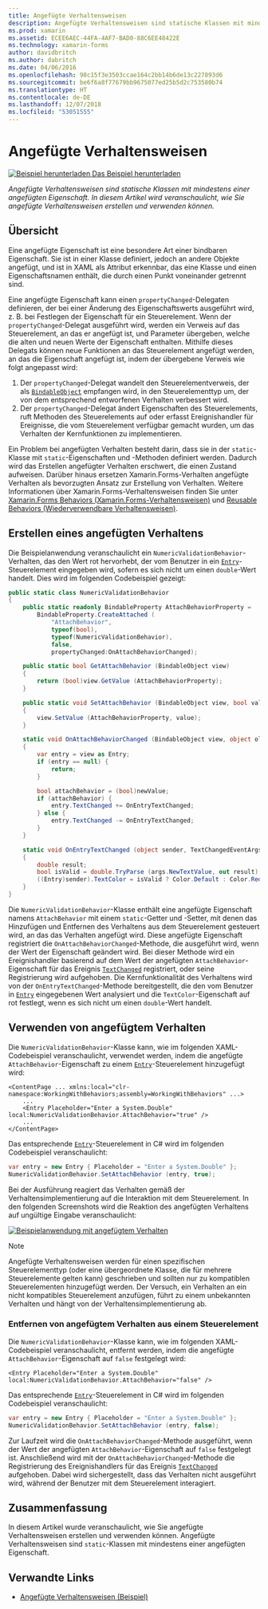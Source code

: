 ```yaml
---
title: Angefügte Verhaltensweisen
description: Angefügte Verhaltensweisen sind statische Klassen mit mindestens einer angefügten Eigenschaft. In diesem Artikel wird veranschaulicht, wie Sie angefügte Verhaltensweisen erstellen und verwenden können.
ms.prod: xamarin
ms.assetid: ECEE6AEC-44FA-4AF7-BAD0-88C6EE48422E
ms.technology: xamarin-forms
author: davidbritch
ms.author: dabritch
ms.date: 04/06/2016
ms.openlocfilehash: 98c15f3e3503ccae164c2bb14b6de13c227893d6
ms.sourcegitcommit: be6f6a8f77679bb9675077ed25b5d2c753580b74
ms.translationtype: HT
ms.contentlocale: de-DE
ms.lasthandoff: 12/07/2018
ms.locfileid: "53051555"
---
```

# <a name="attached-behaviors"></a>Angefügte Verhaltensweisen

[![Beispiel herunterladen](~/media/shared/download.png) Das Beispiel herunterladen](https://developer.xamarin.com/samples/xamarin-forms/behaviors/attachednumericvalidationbehavior/)

_Angefügte Verhaltensweisen sind statische Klassen mit mindestens einer angefügten Eigenschaft. In diesem Artikel wird veranschaulicht, wie Sie angefügte Verhaltensweisen erstellen und verwenden können._

## <a name="overview"></a>Übersicht

Eine angefügte Eigenschaft ist eine besondere Art einer bindbaren Eigenschaft. Sie ist in einer Klasse definiert, jedoch an andere Objekte angefügt, und ist in XAML als Attribut erkennbar, das eine Klasse und einen Eigenschaftsnamen enthält, die durch einen Punkt voneinander getrennt sind.

Eine angefügte Eigenschaft kann einen `propertyChanged`-Delegaten definieren, der bei einer Änderung des Eigenschaftswerts ausgeführt wird, z. B. bei Festlegen der Eigenschaft für ein Steuerelement. Wenn der `propertyChanged`-Delegat ausgeführt wird, werden ein Verweis auf das Steuerelement, an das er angefügt ist, und Parameter übergeben, welche die alten und neuen Werte der Eigenschaft enthalten. Mithilfe dieses Delegats können neue Funktionen an das Steuerelement angefügt werden, an das die Eigenschaft angefügt ist, indem der übergebene Verweis wie folgt angepasst wird:

1. Der `propertyChanged`-Delegat wandelt den Steuerelementverweis, der als [`BindableObject`](xref:Xamarin.Forms.BindableObject) empfangen wird, in den Steuerelementtyp um, der von dem entsprechend entworfenen Verhalten verbessert wird.
1. Der `propertyChanged`-Delegat ändert Eigenschaften des Steuerelements, ruft Methoden des Steuerelements auf oder erfasst Ereignishandler für Ereignisse, die vom Steuerelement verfügbar gemacht wurden, um das Verhalten der Kernfunktionen zu implementieren.

Ein Problem bei angefügten Verhalten besteht darin, dass sie in der `static`-Klasse mit `static`-Eigenschaften und -Methoden definiert werden. Dadurch wird das Erstellen angefügter Verhalten erschwert, die einen Zustand aufweisen. Darüber hinaus ersetzen Xamarin.Forms-Verhalten angefügte Verhalten als bevorzugten Ansatz zur Erstellung von Verhalten. Weitere Informationen über Xamarin.Forms-Verhaltensweisen finden Sie unter [Xamarin.Forms Behaviors (Xamarin.Forms-Verhaltensweisen)](~/xamarin-forms/app-fundamentals/behaviors/creating.md) und [Reusable Behaviors (Wiederverwendbare Verhaltensweisen)](~/xamarin-forms/app-fundamentals/behaviors/reusable/index.md).

## <a name="creating-an-attached-behavior"></a>Erstellen eines angefügten Verhaltens

Die Beispielanwendung veranschaulicht ein `NumericValidationBehavior`-Verhalten, das den Wert rot hervorhebt, der vom Benutzer in ein [`Entry`](xref:Xamarin.Forms.Entry)-Steuerelement eingegeben wird, sofern es sich nicht um einen `double`-Wert handelt. Dies wird im folgenden Codebeispiel gezeigt:

```csharp
public static class NumericValidationBehavior
{
    public static readonly BindableProperty AttachBehaviorProperty =
        BindableProperty.CreateAttached (
            "AttachBehavior",
            typeof(bool),
            typeof(NumericValidationBehavior),
            false,
            propertyChanged:OnAttachBehaviorChanged);

    public static bool GetAttachBehavior (BindableObject view)
    {
        return (bool)view.GetValue (AttachBehaviorProperty);
    }

    public static void SetAttachBehavior (BindableObject view, bool value)
    {
        view.SetValue (AttachBehaviorProperty, value);
    }

    static void OnAttachBehaviorChanged (BindableObject view, object oldValue, object newValue)
    {
        var entry = view as Entry;
        if (entry == null) {
            return;
        }

        bool attachBehavior = (bool)newValue;
        if (attachBehavior) {
            entry.TextChanged += OnEntryTextChanged;
        } else {
            entry.TextChanged -= OnEntryTextChanged;
        }
    }

    static void OnEntryTextChanged (object sender, TextChangedEventArgs args)
    {
        double result;
        bool isValid = double.TryParse (args.NewTextValue, out result);
        ((Entry)sender).TextColor = isValid ? Color.Default : Color.Red;
    }
}
```

Die `NumericValidationBehavior`-Klasse enthält eine angefügte Eigenschaft namens `AttachBehavior` mit einem `static`-Getter und -Setter, mit denen das Hinzufügen und Entfernen des Verhaltens aus dem Steuerelement gesteuert wird, an das das Verhalten angefügt wird. Diese angefügte Eigenschaft registriert die `OnAttachBehaviorChanged`-Methode, die ausgeführt wird, wenn der Wert der Eigenschaft geändert wird. Bei dieser Methode wird ein Ereignishandler basierend auf dem Wert der angefügten `AttachBehavior`-Eigenschaft für das Ereignis [`TextChanged`](xref:Xamarin.Forms.Entry.TextChanged) registriert, oder seine Registrierung wird aufgehoben. Die Kernfunktionalität des Verhaltens wird von der `OnEntryTextChanged`-Methode bereitgestellt, die den vom Benutzer in [`Entry`](xref:Xamarin.Forms.Entry) eingegebenen Wert analysiert und die `TextColor`-Eigenschaft auf rot festlegt, wenn es sich nicht um einen `double`-Wert handelt.

## <a name="consuming-an-attached-behavior"></a>Verwenden von angefügtem Verhalten

Die `NumericValidationBehavior`-Klasse kann, wie im folgenden XAML-Codebeispiel veranschaulicht, verwendet werden, indem die angefügte `AttachBehavior`-Eigenschaft zu einem [`Entry`](xref:Xamarin.Forms.Entry)-Steuerelement hinzugefügt wird:

```xaml
<ContentPage ... xmlns:local="clr-namespace:WorkingWithBehaviors;assembly=WorkingWithBehaviors" ...>
    ...
    <Entry Placeholder="Enter a System.Double" local:NumericValidationBehavior.AttachBehavior="true" />
    ...
</ContentPage>
```

Das entsprechende [`Entry`](xref:Xamarin.Forms.Entry)-Steuerelement in C# wird im folgenden Codebeispiel veranschaulicht:

```csharp
var entry = new Entry { Placeholder = "Enter a System.Double" };
NumericValidationBehavior.SetAttachBehavior (entry, true);
```

Bei der Ausführung reagiert das Verhalten gemäß der Verhaltensimplementierung auf die Interaktion mit dem Steuerelement. In den folgenden Screenshots wird die Reaktion des angefügten Verhaltens auf ungültige Eingabe veranschaulicht:

[![](attached-images/screenshots-sml.png "Beispielanwendung mit angefügtem Verhalten")](attached-images/screenshots.png#lightbox "Beispielanwendung mit angefügtem Verhalten")

> [!NOTE]
> Angefügte Verhaltensweisen werden für einen spezifischen Steuerelementtyp (oder eine übergeordnete Klasse, die für mehrere Steuerelemente gelten kann) geschrieben und sollten nur zu kompatiblen Steuerelementen hinzugefügt werden. Der Versuch, ein Verhalten an ein nicht kompatibles Steuerelement anzufügen, führt zu einem unbekannten Verhalten und hängt von der Verhaltensimplementierung ab.

### <a name="removing-an-attached-behavior-from-a-control"></a>Entfernen von angefügtem Verhalten aus einem Steuerelement

Die `NumericValidationBehavior`-Klasse kann, wie im folgenden XAML-Codebeispiel veranschaulicht, entfernt werden, indem die angefügte `AttachBehavior`-Eigenschaft auf `false` festgelegt wird:

```xaml
<Entry Placeholder="Enter a System.Double" local:NumericValidationBehavior.AttachBehavior="false" />
```

Das entsprechende [`Entry`](xref:Xamarin.Forms.Entry)-Steuerelement in C# wird im folgenden Codebeispiel veranschaulicht:

```csharp
var entry = new Entry { Placeholder = "Enter a System.Double" };
NumericValidationBehavior.SetAttachBehavior (entry, false);
```

Zur Laufzeit wird die `OnAttachBehaviorChanged`-Methode ausgeführt, wenn der Wert der angefügten `AttachBehavior`-Eigenschaft auf `false` festgelegt ist. Anschließend wird mit der `OnAttachBehaviorChanged`-Methode die Registrierung des Ereignishandlers für das Ereignis [`TextChanged`](xref:Xamarin.Forms.Entry.TextChanged) aufgehoben. Dabei wird sichergestellt, dass das Verhalten nicht ausgeführt wird, während der Benutzer mit dem Steuerelement interagiert.

## <a name="summary"></a>Zusammenfassung

In diesem Artikel wurde veranschaulicht, wie Sie angefügte Verhaltensweisen erstellen und verwenden können. Angefügte Verhaltensweisen sind `static`-Klassen mit mindestens einer angefügten Eigenschaft.


## <a name="related-links"></a>Verwandte Links

- [Angefügte Verhaltensweisen (Beispiel)](https://developer.xamarin.com/samples/xamarin-forms/behaviors/attachednumericvalidationbehavior/)
